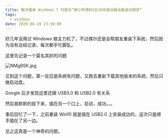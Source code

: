 ```yaml
---
title: 解决重装 Windows 7 时提示“缺少所需的CD/DVD驱动器设备驱动程序”
tags:
  - windows
date: 2020-06-19 23:59:00
---
```



好几年没用过 Windows 做主力机了，不过偶尔还是会帮朋友重装下系统，然后因为没有总结记录，每次都手忙脚乱。

<!-- more -->
<!-- toc -->

这里先记录一个莫名其妙的问题

![NMg9SK.jpg](https://s1.ax1x.com/2020/06/19/NMg9SK.jpg)

见到这个问题，第一反应是系统有问题，又跑去重新下载其他版本的系统，然后只做启动盘。

Google 后才发现这里还跟 USB3.0 和 USB2.0 有关系

然后我默默的拔下来，插在另一个口上，启动，成功。。。

事后回忆了一下，之前重装 Win10 就是插在 USB2.0 上安装成功的，这次只是顺手插在了另一边。

总之这真是一个神奇的问题。
